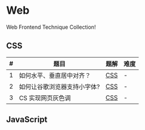 # Web

Web Frontend Technique Collection!

## CSS

| #   | 题目                        | 题解                                                | 难度 |
| --- | --------------------------- | --------------------------------------------------- | ---- |
| 1   | 如何水平、垂直居中对齐？    | [CSS](./css/horizontalVerticalAlignment/index.html) | -    |
| 2   | 如何让谷歌浏览器支持小字体? | [CSS](./css/fontReduction/index.html)               | -    |
| 3   | CS 实现网页灰色调 | [CSS](./css/fontReduction/index.html)               | -    |

## JavaScript

